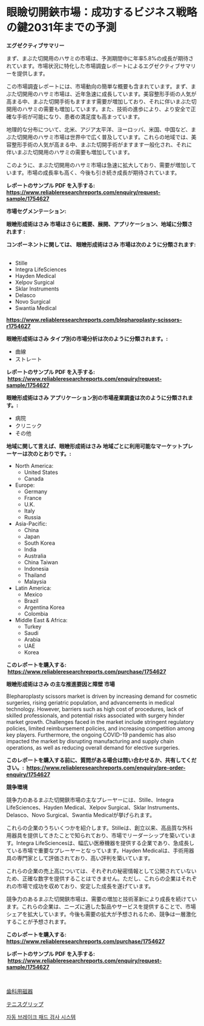 <p><h1>眼瞼切開鋏市場：成功するビジネス戦略の鍵2031年までの予測</h1></p><p><strong>エグゼクティブサマリー</strong></p>
<p><p>まず、まぶた切開用のハサミの市場は、予測期間中に年率5.8%の成長が期待されています。市場状況に特化した市場調査レポートによるエグゼクティブサマリーを提供します。</p><p>この市場調査レポートには、市場動向の簡単な概要も含まれています。まず、まぶた切開用のハサミ市場は、近年急速に成長しています。美容整形手術の人気が高まる中、まぶた切開手術もますます需要が増加しており、それに伴いまぶた切開用のハサミの需要も増加しています。また、技術の進歩により、より安全で正確な手術が可能になり、患者の満足度も高まっています。</p><p>地理的な分布について、北米、アジア太平洋、ヨーロッパ、米国、中国など、まぶた切開用のハサミ市場は世界中で広く普及しています。これらの地域では、美容整形手術の人気が高まる中、まぶた切開手術がますます一般化され、それに伴いまぶた切開用のハサミの需要も増加しています。</p><p>このように、まぶた切開用のハサミ市場は急速に拡大しており、需要が増加しています。市場の成長率も高く、今後も引き続き成長が期待されています。</p></p>
<p><strong>レポートのサンプル PDF を入手する: <a href="https://www.reliableresearchreports.com/enquiry/request-sample/1754627">https://www.reliableresearchreports.com/enquiry/request-sample/1754627</a></strong></p>
<p><strong>市場セグメンテーション:</strong></p>
<p><strong> 眼瞼形成術はさみ 市場はさらに概要、展開、アプリケーション、地域に分類されます :</strong></p>
<p><strong>コンポーネントに関しては、 眼瞼形成術はさみ 市場は次のように分類されます: &nbsp;</strong></p>
<p><ul><li>Stille</li><li>Integra LifeSciences</li><li>Hayden Medical</li><li>Xelpov Surgical</li><li>Sklar Instruments</li><li>Delasco</li><li>Novo Surgical</li><li>Swantia Medical</li></ul></p>
<p><strong><a href="https://www.reliableresearchreports.com/blepharoplasty-scissors-r1754627">https://www.reliableresearchreports.com/blepharoplasty-scissors-r1754627</a></strong></p>
<p><strong> 眼瞼形成術はさみ タイプ別の市場分析は次のように分類されます。:</strong></p>
<p><ul><li>曲線</li><li>ストレート</li></ul></p>
<p><strong>レポートのサンプル PDF を入手する: &nbsp;<a href="https://www.reliableresearchreports.com/enquiry/request-sample/1754627">https://www.reliableresearchreports.com/enquiry/request-sample/1754627</a></strong></p>
<p><strong> 眼瞼形成術はさみ アプリケーション別の市場産業調査は次のように分類されます。:</strong></p>
<p><ul><li>病院</li><li>クリニック</li><li>その他</li></ul></p>
<p><strong>地域に関して言えば、眼瞼形成術はさみ 地域ごとに利用可能なマーケットプレーヤーは次のとおりです。:</strong></p>
<p><ul>
    <li>
        North America:
        <ul>
            <li>United States</li>
            <li>Canada</li>
        </ul>
    </li>
    <li>
        Europe:
        <ul>
            <li>Germany</li>
            <li>France</li>
            <li>U.K.</li>
            <li>Italy</li>
            <li>Russia</li>
        </ul>
    </li>
    <li>
        Asia-Pacific:
        <ul>
            <li>China</li>
            <li>Japan</li>
            <li>South Korea</li>
            <li>India</li>
            <li>Australia</li>
            <li>China Taiwan</li>
            <li>Indonesia</li>
            <li>Thailand</li>
            <li>Malaysia</li>
        </ul>
    </li>
    <li>
        Latin America:
        <ul>
            <li>Mexico</li>
            <li>Brazil</li>
            <li>Argentina Korea</li>
            <li>Colombia</li>
        </ul>
    </li>
    <li>
        Middle East & Africa:
        <ul>
            <li>Turkey</li>
            <li>Saudi</li>
            <li>Arabia</li>
            <li>UAE</li>
            <li>Korea</li>
        </ul>
    </li>
    </ul></p>
<p><strong>このレポートを購入する: &nbsp;<a href="https://www.reliableresearchreports.com/purchase/1754627">https://www.reliableresearchreports.com/purchase/1754627</a></strong></p>
<p><strong>眼瞼形成術はさみ の主な推進要因と障壁 市場</strong></p>
<p><p>Blepharoplasty scissors market is driven by increasing demand for cosmetic surgeries, rising geriatric population, and advancements in medical technology. However, barriers such as high cost of procedures, lack of skilled professionals, and potential risks associated with surgery hinder market growth. Challenges faced in the market include stringent regulatory policies, limited reimbursement policies, and increasing competition among key players. Furthermore, the ongoing COVID-19 pandemic has also impacted the market by disrupting manufacturing and supply chain operations, as well as reducing overall demand for elective surgeries.</p></p>
<p><strong>このレポートを購入する前に、質問がある場合は問い合わせるか、共有してください。:&nbsp; <a href="https://www.reliableresearchreports.com/enquiry/pre-order-enquiry/1754627">https://www.reliableresearchreports.com/enquiry/pre-order-enquiry/1754627</a></strong></p>
<p><strong>競争環境</strong></p>
<p><p>競争力のあるまぶた切開鋏市場の主なプレーヤーには、Stille、Integra LifeSciences、Hayden Medical、Xelpov Surgical、Sklar Instruments、Delasco、Novo Surgical、Swantia Medicalが挙げられます。</p><p>これらの企業のうちいくつかを紹介します。Stilleは、創立以来、高品質な外科用器具を提供してきたことで知られており、市場でリーダーシップを築いています。Integra LifeSciencesは、幅広い医療機器を提供する企業であり、急成長している市場で重要なプレーヤーとなっています。Hayden Medicalは、手術用器具の専門家として評価されており、高い評判を築いています。</p><p>これらの企業の売上高については、それぞれの秘密情報として公開されていないため、正確な数字を提供することはできません。ただし、これらの企業はそれぞれの市場で成功を収めており、安定した成長を遂げています。</p><p>競争力のあるまぶた切開鋏市場は、需要の増加と技術革新により成長を続けています。これらの企業は、ニーズに適した製品やサービスを提供することで、市場シェアを拡大しています。今後も需要の拡大が予想されるため、競争は一層激化することが予想されます。</p></p>
<p><strong>このレポートを購入する: &nbsp; <a href="https://www.reliableresearchreports.com/purchase/1754627">https://www.reliableresearchreports.com/purchase/1754627</a></strong></p>
<p><strong>レポートのサンプル PDF を入手する: &nbsp;<a href="https://www.reliableresearchreports.com/enquiry/request-sample/1754627">https://www.reliableresearchreports.com/enquiry/request-sample/1754627</a></strong><strong></strong></p>
<p>&nbsp;</p>
<p><p><a href="https://medium.com/@eleanorardy655/%E6%AD%AF%E7%A7%91%E7%94%A8%E3%82%BB%E3%83%A9%E3%83%9F%E3%83%83%E3%82%AF%E5%B8%82%E5%A0%B4-%E3%82%BF%E3%82%A4%E3%83%97-%E7%94%A8%E9%80%94-%E5%9C%B0%E7%90%86%E3%81%AB%E3%82%88%E3%82%8B%E5%8C%85%E6%8B%AC%E7%9A%84%E8%A9%95%E4%BE%A1-352f1c769cb9">歯科用磁器</a></p><p><a href="https://medium.com/@tiannastark1/%E3%83%86%E3%83%8B%E3%82%B9%E3%82%B0%E3%83%AA%E3%83%83%E3%83%97%E5%B8%82%E5%A0%B4-%E3%82%BF%E3%82%A4%E3%83%97-%E3%82%A2%E3%83%97%E3%83%AA%E3%82%B1%E3%83%BC%E3%82%B7%E3%83%A7%E3%83%B3-%E5%9C%B0%E7%90%86%E3%81%AB%E3%82%88%E3%82%8B%E5%8C%85%E6%8B%AC%E7%9A%84%E8%A9%95%E4%BE%A1-aac47e28b9da">テニスグリップ</a></p><p><a href="https://medium.com/@chickenlegs8687/2024%EB%85%84%EB%B6%80%ED%84%B0-2031%EB%85%84%EA%B9%8C%EC%A7%80%EC%9D%98-%EA%B8%B0%EA%B0%84%EC%9D%84-%EB%8C%80%EC%83%81%EC%9C%BC%EB%A1%9C-%ED%95%9C-%EC%9E%90%EB%8F%99-%EB%B8%8C%EB%A0%88%EC%9D%B4%ED%81%AC-%ED%8C%A8%EB%93%9C-%EC%A0%90%EA%B2%80-%EC%8B%9C%EC%8A%A4%ED%85%9C-%EC%8B%9C%EC%9E%A5-%EB%B6%84%EC%84%9D-%EB%B0%8F-%EA%B7%9C%EB%AA%A8-%EC%98%88%EC%B8%A1-564b74f1b332">자동 브레이크 패드 검사 시스템</a></p></p>